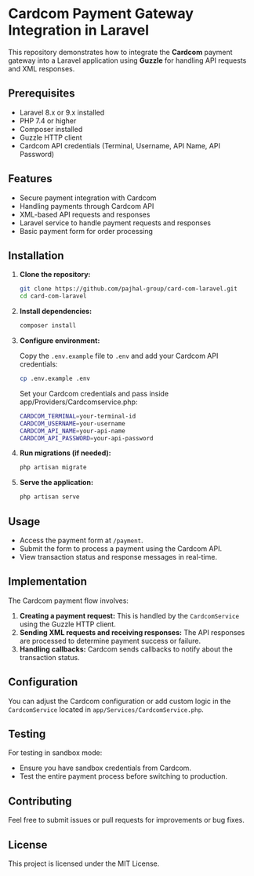 # Cardcom Payment Gateway Integration in Laravel

This repository demonstrates how to integrate the **Cardcom** payment gateway into a Laravel application using **Guzzle** for handling API requests and XML responses.

## Prerequisites

- Laravel 8.x or 9.x installed
- PHP 7.4 or higher
- Composer installed
- Guzzle HTTP client
- Cardcom API credentials (Terminal, Username, API Name, API Password)

## Features

- Secure payment integration with Cardcom
- Handling payments through Cardcom API
- XML-based API requests and responses
- Laravel service to handle payment requests and responses
- Basic payment form for order processing

## Installation

1. **Clone the repository:**

   ```bash
   git clone https://github.com/pajhal-group/card-com-laravel.git
   cd card-com-laravel
   ```

2. **Install dependencies:**

   ```bash
   composer install
   ```

3. **Configure environment:**

   Copy the `.env.example` file to `.env` and add your Cardcom API credentials:

   ```bash
   cp .env.example .env
   ```

   Set your Cardcom credentials and pass inside app/Providers/Cardcomservice.php:

   ```bash
   CARDCOM_TERMINAL=your-terminal-id
   CARDCOM_USERNAME=your-username
   CARDCOM_API_NAME=your-api-name
   CARDCOM_API_PASSWORD=your-api-password
   ```

4. **Run migrations (if needed):**

   ```bash
   php artisan migrate
   ```

5. **Serve the application:**
   ```bash
   php artisan serve
   ```

## Usage

- Access the payment form at `/payment`.
- Submit the form to process a payment using the Cardcom API.
- View transaction status and response messages in real-time.

## Implementation

The Cardcom payment flow involves:

1. **Creating a payment request:** This is handled by the `CardcomService` using the Guzzle HTTP client.
2. **Sending XML requests and receiving responses:** The API responses are processed to determine payment success or failure.
3. **Handling callbacks:** Cardcom sends callbacks to notify about the transaction status.

## Configuration

You can adjust the Cardcom configuration or add custom logic in the `CardcomService` located in `app/Services/CardcomService.php`.

## Testing

For testing in sandbox mode:

- Ensure you have sandbox credentials from Cardcom.
- Test the entire payment process before switching to production.

## Contributing

Feel free to submit issues or pull requests for improvements or bug fixes.

## License

This project is licensed under the MIT License.
